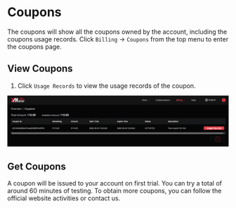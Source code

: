 # Coupons

The coupons will show all the coupons owned by the account, including the coupons usage records. Click `Billing` -> `Coupons` from the top menu to enter the coupons page.  

## View Coupons

1. Click `Usage Records` to view the usage records of the coupon.

![coupons](../_assets/coupons.png)




## Get Coupons

A coupon will be issued to your account on first trial. You can try a total of around 60 minutes of testing. To obtain more coupons, you can follow the official website activities or contact us.